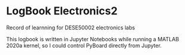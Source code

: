 # LogBook Electronics2
Record of learnning for DESE50002 electronics labs 

This logbook is written in Jupyter Notebooks while running a MATLAB 2020a kernel, so I could control PyBoard directly from Jupyter. 
